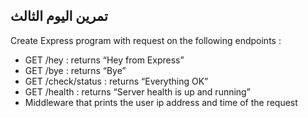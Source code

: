 ## تمرين اليوم الثالث 


Create Express program with request on the following endpoints :

- GET /hey : returns “Hey from Express”
- GET /bye : returns “Bye” 
- GET /check/status : returns “Everything OK”
- GET /health : returns “Server health is up and running”
- Middleware that prints the user ip address and time of the request
